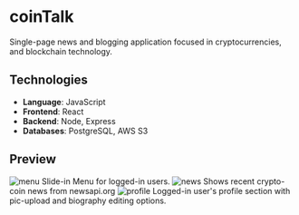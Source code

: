 # coinTalk
Single-page news and blogging application focused in cryptocurrencies, and blockchain technology.

## Technologies
- **Language**: JavaScript
- **Frontend**: React
- **Backend**: Node, Express
- **Databases**: PostgreSQL, AWS S3


## Preview
![menu](https://github.com/csuito/coinTalk/blob/master/public/assets/menu.png)
Slide-in Menu for logged-in users.
![news](https://github.com/csuito/coinTalk/blob/master/public/assets/news.png)
Shows recent crypto-coin news from newsapi.org
![profile](https://github.com/csuito/coinTalk/blob/master/public/assets/profile.png)
Logged-in user's profile section with pic-upload and biography editing options. 
